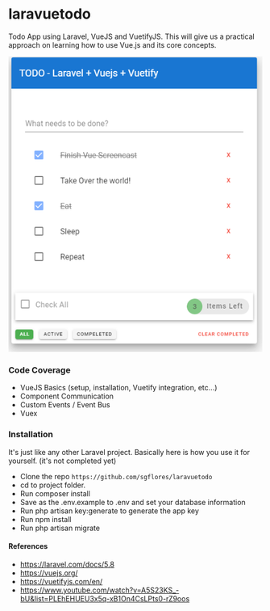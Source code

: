 # laravuetodo

Todo App using Laravel, VueJS and VuetifyJS. This will give us a practical approach on learning how to use Vue.js and its core concepts.

<img src="https://github.com/opic123/laravuetodo/blob/dev/public/images/Cover.PNG" />

### Code Coverage
* VueJS Basics (setup, installation, Vuetify integration, etc...)
* Component Communication
* Custom Events / Event Bus
* Vuex

### Installation
It's just like any other Laravel project. Basically here is how you use it for yourself. (it's not completed yet)

* Clone the repo `https://github.com/sgflores/laravuetodo`
* cd to project folder.
* Run composer install
* Save as the .env.example to .env and set your database information
* Run php artisan key:generate to generate the app key
* Run npm install
* Run php artisan migrate

#### References
* https://laravel.com/docs/5.8
* https://vuejs.org/
* https://vuetifyjs.com/en/
* https://www.youtube.com/watch?v=A5S23KS_-bU&list=PLEhEHUEU3x5q-xB1On4CsLPts0-rZ9oos
